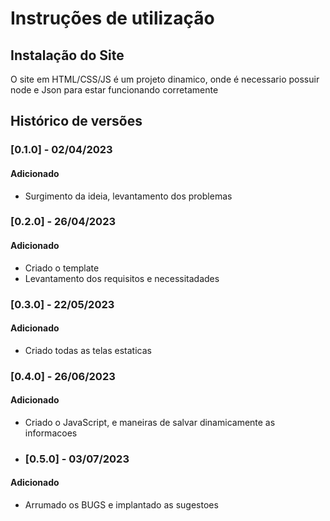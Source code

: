 # Instruções de utilização

## Instalação do Site

O site em HTML/CSS/JS é um projeto dinamico, onde é necessario possuir node e Json para estar funcionando corretamente 

## Histórico de versões

### [0.1.0] - 02/04/2023
#### Adicionado
- Surgimento da ideia, levantamento dos problemas
### [0.2.0] - 26/04/2023
#### Adicionado
- Criado o template
- Levantamento dos requisitos e necessitadades
### [0.3.0] - 22/05/2023
#### Adicionado
- Criado todas as telas estaticas
### [0.4.0] - 26/06/2023
#### Adicionado
- Criado o JavaScript, e maneiras de salvar dinamicamente as informacoes
- ### [0.5.0] - 03/07/2023
#### Adicionado
- Arrumado os BUGS e implantado as sugestoes
